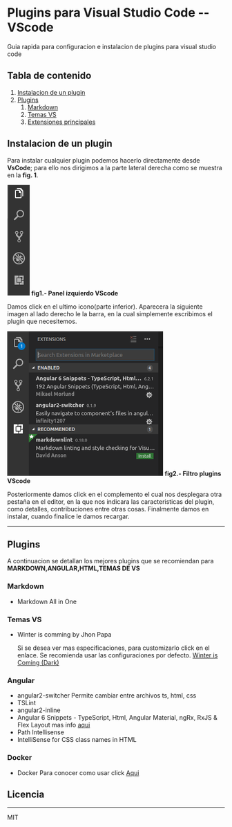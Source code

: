 # Plugins para Visual Studio Code -- VScode

Guia rapida para configuracion e instalacion de plugins para visual studio code
## Tabla de contenido
1. [Instalacion de un plugin](#instalacion-de-un-plugin)
2. [Plugins](#plugins)
    1. [Markdown](#markdown)
    2. [Temas VS](#temas-VS)
    3. [Extensiones principales](#extensiones-VS)

## Instalacion de un plugin

Para instalar cualquier plugin podemos hacerlo directamente desde **VsCode**; para ello nos dirigimos a la parte lateral derecha como se muestra en la **fig. 1**.

![Panel izquierdo VScode](https://github.com/crisdiab/visual-studio-code-plugins/blob/master/imagenes/figura1.png)
**fig1.- Panel izquierdo VScode**

Damos click en el ultimo icono(parte inferior).
Aparecera la siguiente imagen al lado derecho le la barra, en la cual simplemente escribimos el plugin que necesitemos.

![Filtro plugins VScode](https://github.com/crisdiab/visual-studio-code-plugins/blob/master/imagenes/figura2.png)
**fig2.- Filtro plugins VScode**

Posteriormente damos click en el complemento el cual nos desplegara otra pestaña en el editor, en la que nos indicara las caracteristicas del plugin, como detalles, contribuciones entre otras cosas.
Finalmente damos en instalar, cuando finalice le damos recargar.
___

## Plugins
A continuacion se detallan los mejores plugins que se recomiendan para **MARKDOWN,ANGULAR,HTML,TEMAS DE VS**
### Markdown
* Markdown All in One

### Temas VS
* Winter is comming by Jhon Papa
  
  Si se desea ver mas especificaciones, para customizarlo click en el enlace. Se recomienda usar las configuraciones por defecto.
  [Winter is Coming (Dark)](https://github.com/johnpapa/vscode-winteriscoming)  
### Angular
* angular2-switcher
  Permite cambiar entre archivos ts, html, css
* TSLint
* angular2-inline
* Angular 6 Snippets - TypeScript, Html, Angular Material, ngRx, RxJS & Flex Layout mas info [aqui](https://marketplace.visualstudio.com/items?itemName=Mikael.Angular-BeastCode)
* Path Intellisense
* IntelliSense for CSS class names in HTML

### Docker
* Docker
  Para conocer como usar click [Aqui](https://code.visualstudio.com/docs/azure/docker)

## Licencia
___
MIT


